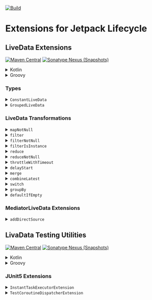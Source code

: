 [![Build](https://github.com/sczerwinski/android-lifecycle/workflows/Build/badge.svg)][ci-build]

# Extensions for Jetpack Lifecycle

## LiveData Extensions

[![Maven Central](https://img.shields.io/maven-central/v/it.czerwinski.android.lifecycle/lifecycle-livedata)][lifecycle-livedata-release]
[![Sonatype Nexus (Snapshots)](https://img.shields.io/nexus/s/it.czerwinski.android.lifecycle/lifecycle-livedata?server=https%3A%2F%2Foss.sonatype.org)][lifecycle-livedata-snapshot]

<details>
  <summary>Kotlin</summary>

  ```kotlin
  dependencies {
      implementation("it.czerwinski.android.lifecycle:lifecycle-livedata:[VERSION]")
  }
  ```
</details>

<details>
  <summary>Groovy</summary>

  ```groovy
  dependencies {
      implementation 'it.czerwinski.android.lifecycle:lifecycle-livedata:[VERSION]'
  }
  ```
</details>

### Types

<details>
  <summary><code>ConstantLiveData</code></summary>

  [LiveData] that always emits a single constant value.
</details>

<details>
  <summary><code>GroupedLiveData</code></summary>

  [MediatorLiveData] subclass which provides a separate [LiveData] per each result returned by `keySelector` function
  executed on subsequent values emitted by the source LiveData.
</details>

### LiveData Transformations

<details>
  <summary><code>mapNotNull</code></summary>

  Returns a [LiveData] emitting only the non-null results of applying the given `transform` function to each value
  emitted by this LiveData.

  ```kotlin
  val userOptionLiveData: LiveData<Option<User>> = // ...
  val userLiveData: LiveData<User> = userOptionLiveData.mapNotNull { user -> user.getOrNull() }
  ```
</details>

<details>
  <summary><code>filter</code></summary>

  Returns a [LiveData] emitting only values from this LiveData matching the given `predicate`.

  ```kotlin
  val resultLiveData: LiveData<Try<User>> = // ...
  val successLiveData: LiveData<Try<User>> = resultLiveData.filter { it.isSuccess }
  ```
</details>

<details>
  <summary><code>filterNotNull</code></summary>

  Returns a [LiveData] emitting only non-null values from this LiveData.

  ```kotlin
  val userLiveData: LiveData<User?> = // ...
  val nonNullUserLiveData: LiveData<User> = userLiveData.filterNotNull()
  ```
</details>

<details>
  <summary><code>filterIsInstance</code></summary>

  Returns a [LiveData] emitting only values of the given type from this LiveData.

  ```kotlin
  val resultLiveData: LiveData<Try<User>> = // ...
  val failureLiveData: LiveData<Failure> = resultLiveData.filterIsInstance<Failure>()
  ```
</details>

<details>
  <summary><code>reduce</code></summary>

  Returns a [LiveData] emitting accumulated value starting with the first value emitted by this LiveData and applying
  `operation` from left to right to current accumulator value and each value emitted by this.

  ```kotlin
  val newOperationsCountLiveData: LiveData<Int?> = // ...
  val operationsCountLiveData: LiveData<Int?> =
      newOperationsCountLiveData.reduce { acc, next -> if (next == null) null else acc + next }
  ```
</details>

<details>
  <summary><code>reduceNotNull</code></summary>

  Returns a [LiveData] emitting non-null accumulated value starting with the first non-null value emitted by this
  LiveData and applying `operation` from left to right to current accumulator value and each subsequent non-null value
  emitted by this LiveData.

  ```kotlin
  val newOperationsCountLiveData: LiveData<Int> = // ...
  val operationsCountLiveData: LiveData<Int> =
      newOperationsCountLiveData.reduceNotNull { acc, next -> acc + next }
  ```
</details>

<details>
  <summary><code>throttleWithTimeout</code></summary>

  Returns a [LiveData] emitting values from this LiveData, after dropping values followed by newer values before
  `timeInMillis` expires.

  ```kotlin
  val isLoadingLiveData: LiveData<Boolean> = // ...
  val isLoadingThrottledLiveData: LiveData<Boolean> = isLoadingLiveData.throttleWithTimeout(
      timeInMillis = 1000L,
      context = viewModelScope.coroutineContext
  )
  ```
</details>

<details>
  <summary><code>delayStart</code></summary>

  Returns a [LiveData] emitting values from this LiveData, after dropping values followed by newer values before
  `timeInMillis` expires since the result LiveData has been created.

  ```kotlin
  val resultLiveData: LiveData<ResultData> = // ...
  val delayedResultLiveData: LiveData<ResultData> = resultLiveData.delayStart(
      timeInMillis = 1000L,
      context = viewModelScope.coroutineContext
  )
  ```
</details>

<details>
  <summary><code>merge</code></summary>

  Returns a [LiveData] emitting each value emitted by any of the given LiveData.

  ```kotlin
  val serverError: LiveData<String> = // ...
  val databaseError: LiveData<String> = // ...
  val error: LiveData<String> = serverError merge databaseError
  ```

  ```kotlin
  val serverError: LiveData<String> = // ...
  val databaseError: LiveData<String> = // ...
  val fileError: LiveData<String> = // ...
  val error: LiveData<String> = merge(serverError, databaseError, fileError)
  ```
</details>

<details>
  <summary><code>combineLatest</code></summary>

  Returns a [LiveData] emitting pairs, triples or lists of latest values emitted by the given LiveData.

  ```kotlin
  val userLiveData: LiveData<User> = // ...
  val avatarUrlLiveData: LiveData<String> = // ...
  val userWithAvatar: LiveData<Pair<User?, String?>> = combineLatest(userLiveData, avatarUrlLiveData)
  ```

  ```kotlin
  val userLiveData: LiveData<User> = // ...
  val avatarUrlLiveData: LiveData<String> = // ...
  val userWithAvatar: LiveData<UserWithAvatar> =
      combineLatest(userLiveData, avatarUrlLiveData) { user, avatarUrl ->
          UserWithAvatar(user, avatarUrl)
      }
  ```
</details>

<details>
  <summary><code>switch</code></summary>

  Converts [LiveData] that emits other LiveData into a single LiveData that emits the items emitted by the most
  recently emitted LiveData.

  ```kotlin
  val sourcesLiveData: LiveData<LiveData<String>> = // ...
  val resultLiveData: LiveData<String?> = sourcesLiveData.switch()
  ```
</details>

<details>
  <summary><code>groupBy</code></summary>

  Returns a `GroupedLiveData` providing a set of [LiveData], each emitting a different subset of values from this
  LiveData, based on the result of the given `keySelector` function.

  ```kotlin
  val userLiveData: LiveData<User> = // ...
  val userByStatusLiveData: GroupedLiveData<UserStatus, User> = errorLiveData.groupBy { user -> user.status }
  val activeUserLiveData: LiveData<User> = userByStatusLiveData[UserStatus.ACTIVE]
  ```
</details>

<details>
  <summary><code>defaultIfEmpty</code></summary>

  Returns a [LiveData] that emits the values emitted by this LiveData or a specified default value if this LiveData has
  not yet emitted any values at the time of observing.

  ```kotlin
  val errorLiveData: LiveData<String> = // ...
  val statusLiveData: LiveData<String?> = errorLiveData.defaultIfEmpty("No errors")
  ```
</details>

### MediatorLiveData Extensions

<details>
  <summary><code>addDirectSource</code></summary>

  Starts to listen the given source LiveData.
  Whenever source value is changed, it is set as a new value of this [MediatorLiveData].

  ```kotlin
  mediatorLiveData.addDirectSource(liveData)
  ```
  is equivalent to:
  ```kotlin
  mediatorLiveData.addSource(liveData) { x -> mediatorLiveData.value = x }
  ```
</details>

## LivaData Testing Utilities

[![Maven Central](https://img.shields.io/maven-central/v/it.czerwinski.android.lifecycle/lifecycle-livedata-test-junit5)][lifecycle-livedata-test-junit5-release]
[![Sonatype Nexus (Snapshots)](https://img.shields.io/nexus/s/it.czerwinski.android.lifecycle/lifecycle-livedata-test-junit5?server=https%3A%2F%2Foss.sonatype.org)][lifecycle-livedata-test-junit5-snapshot]

<details>
  <summary>Kotlin</summary>

  ```kotlin
  dependencies {
      testImplementation("org.junit.jupiter:junit-jupiter-api:5.7.0")
      testRuntimeOnly("org.junit.jupiter:junit-jupiter-engine:5.7.0")
      testImplementation("it.czerwinski.android.lifecycle:lifecycle-livedata-test-junit5:[VERSION]")
  }
  ```
</details>

<details>
  <summary>Groovy</summary>

  ```groovy
  dependencies {
      testImplementation 'org.junit.jupiter:junit-jupiter-api:5.7.0'
      testRuntimeOnly 'org.junit.jupiter:junit-jupiter-engine:5.7.0'
      testImplementation 'it.czerwinski.android.lifecycle:lifecycle-livedata-test-junit5:[VERSION]'
  }
  ```
</details>

### JUnit5 Extensions

<details>
  <summary><code>InstantTaskExecutorExtension</code></summary>

  JUnit5 extension that swaps the background executor used by the Architecture Components with a different one which
  executes each task synchronously.

  This extension is analogous to [InstantTaskExecutorRule] for JUnit4.

  ```kotlin
  @ExtendWith(InstantTaskExecutorExtension::class)
  class MyTestClass {
      // ...
  }
  ```
</details>

<details>
  <summary><code>TestCoroutineDispatcherExtension</code></summary>

  JUnit5 extension that swaps main coroutine dispatcher with [TestCoroutineDispatcher].

  ```kotlin
  @ExtendWith(TestCoroutineDispatcherExtension::class)
  class MyTestClass {
      // ...
  }
  ```
</details>


[ci-build]: https://github.com/sczerwinski/android-lifecycle/actions?query=workflow%3ABuild
[lifecycle-livedata-release]: https://repo1.maven.org/maven2/it/czerwinski/android/lifecycle/lifecycle-livedata/
[lifecycle-livedata-test-junit5-release]: https://repo1.maven.org/maven2/it/czerwinski/android/lifecycle/lifecycle-livedata-test-junit5/
[lifecycle-livedata-snapshot]: https://oss.sonatype.org/content/repositories/snapshots/it/czerwinski/android/lifecycle/lifecycle-livedata/
[lifecycle-livedata-test-junit5-snapshot]: https://oss.sonatype.org/content/repositories/snapshots/it/czerwinski/android/lifecycle/lifecycle-livedata-test-junit5/

[LiveData]: https://developer.android.com/reference/androidx/lifecycle/LiveData
[MediatorLiveData]: https://developer.android.com/reference/androidx/lifecycle/MediatorLiveData
[InstantTaskExecutorRule]: https://developer.android.com/reference/androidx/arch/core/executor/testing/InstantTaskExecutorRule
[TestCoroutineDispatcher]: https://kotlin.github.io/kotlinx.coroutines/kotlinx-coroutines-test/kotlinx.coroutines.test/-test-coroutine-dispatcher/
